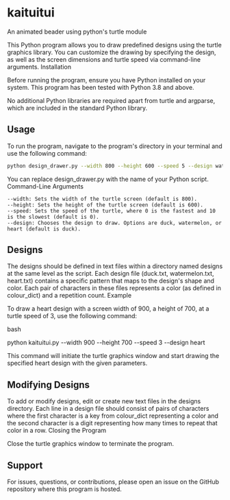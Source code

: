 # kaituitui

An animated beader using python's turtle module

This Python program allows you to draw predefined designs using the turtle graphics library. You can customize the drawing by specifying the design, as well as the screen dimensions and turtle speed via command-line arguments.
Installation

Before running the program, ensure you have Python installed on your system. This program has been tested with Python 3.8 and above.

No additional Python libraries are required apart from turtle and argparse, which are included in the standard Python library.

## Usage

To run the program, navigate to the program's directory in your terminal and use the following command:


```bash
python design_drawer.py --width 800 --height 600 --speed 5 --design watermelon
```

You can replace design_drawer.py with the name of your Python script.
Command-Line Arguments

    --width: Sets the width of the turtle screen (default is 800).
    --height: Sets the height of the turtle screen (default is 600).
    --speed: Sets the speed of the turtle, where 0 is the fastest and 10 is the slowest (default is 0).
    --design: Chooses the design to draw. Options are duck, watermelon, or heart (default is duck).

## Designs

The designs should be defined in text files within a directory named designs at the same level as the script. Each design file (duck.txt, watermelon.txt, heart.txt) contains a specific pattern that maps to the design's shape and color. Each pair of characters in these files represents a color (as defined in colour_dict) and a repetition count.
Example

To draw a heart design with a screen width of 900, a height of 700, at a turtle speed of 3, use the following command:

bash

python kaituitui.py --width 900 --height 700 --speed 3 --design heart

This command will initiate the turtle graphics window and start drawing the specified heart design with the given parameters.

## Modifying Designs

To add or modify designs, edit or create new text files in the designs directory. Each line in a design file should consist of pairs of characters where the first character is a key from colour_dict representing a color and the second character is a digit representing how many times to repeat that color in a row.
Closing the Program

Close the turtle graphics window to terminate the program.

## Support

For issues, questions, or contributions, please open an issue on the GitHub repository where this program is hosted.
